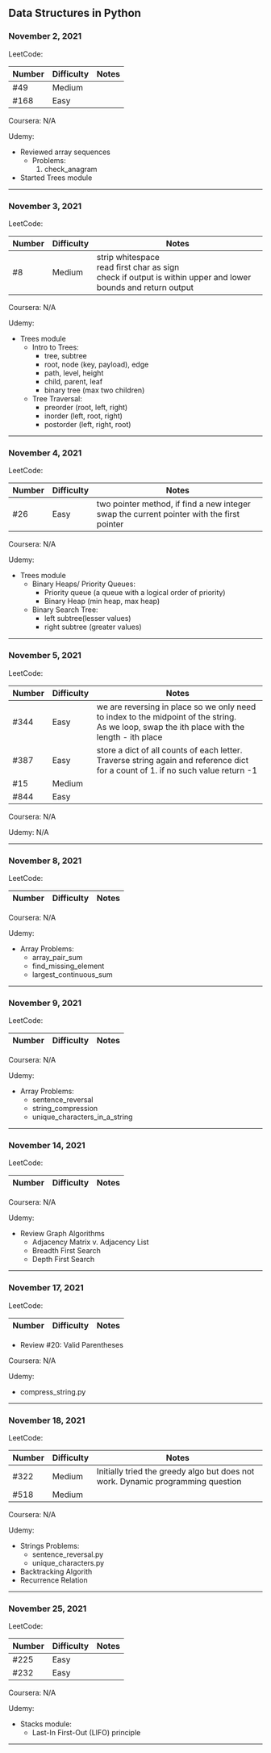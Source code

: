 ## Data Structures in Python

### November 2, 2021
LeetCode:

| Number | Difficulty | Notes |
|--------|------------|-------|
| #49    | Medium     |       |
| #168   | Easy       |       |

Coursera: N/A

Udemy:
- Reviewed array sequences
    - Problems:
        1. check_anagram
- Started Trees module
---

### November 3, 2021
LeetCode:

| Number | Difficulty | Notes |
|--------|------------|-------|
| #8     | Medium     | strip whitespace <br>read first char as sign <br>check if output is within upper and lower bounds and return output |

Coursera: N/A

Udemy:
- Trees module
    - Intro to Trees:
        - tree, subtree
        - root, node (key, payload), edge
        - path, level, height
        - child, parent, leaf
        - binary tree (max two children)
    - Tree Traversal:
        - preorder  (root, left, right)
        - inorder   (left, root, right)
        - postorder (left, right, root)
---

### November 4, 2021
LeetCode:

| Number | Difficulty | Notes |
|--------|------------|-------|
| #26    | Easy       | two pointer method, if find a new integer swap the current pointer with the first pointer |

Coursera: N/A

Udemy:
- Trees module
    - Binary Heaps/ Priority Queues:
        - Priority queue (a queue with a logical order of priority)
        - Binary Heap (min heap, max heap)
    - Binary Search Tree:
        - left subtree(lesser values)
        - right subtree (greater values)
---

### November 5, 2021
LeetCode:

| Number | Difficulty | Notes |
|--------|------------|-------|
| #344   | Easy       | we are reversing in place so we only need to index to the midpoint of the string. <br>As we loop, swap the ith place with the length - ith place |
| #387 | Easy | store a dict of all counts of each letter. <br>Traverse string again and reference dict for a count of 1. if no such value return -1 |
| #15 | Medium |  |
| #844 | Easy |  |

Coursera: N/A

Udemy: N/A

---

### November 8, 2021
LeetCode:

| Number | Difficulty | Notes |
|--------|------------|-------|


Coursera: N/A

Udemy:
- Array Problems:
    - array_pair_sum
    - find_missing_element
    - largest_continuous_sum

---

### November 9, 2021
LeetCode:

| Number | Difficulty | Notes |
|--------|------------|-------|


Coursera: N/A

Udemy:
- Array Problems:
    - sentence_reversal
    - string_compression
    - unique_characters_in_a_string

---

### November 14, 2021

LeetCode:

| Number | Difficulty | Notes |
|--------|------------|-------|

Coursera: N/A

Udemy:
- Review Graph Algorithms
    - Adjacency Matrix v. Adjacency List
    - Breadth First Search
    - Depth First Search
---

### November 17, 2021

LeetCode:

| Number | Difficulty | Notes |
|--------|------------|-------|

- Review #20: Valid Parentheses

Coursera: N/A

Udemy:
- compress_string.py

---

### November 18, 2021

LeetCode:

| Number | Difficulty | Notes |
|--------|------------|-------|
| #322   | Medium     | Initially tried the greedy algo but does not work. Dynamic programming question |
| #518   | Medium     |  |

Coursera: N/A

Udemy:
- Strings Problems:
    - sentence_reversal.py
    - unique_characters.py
- Backtracking Algorith
- Recurrence Relation

---

### November 25, 2021

LeetCode:

| Number | Difficulty | Notes |
|--------|------------|-------|
| #225   | Easy       |       |
| #232   | Easy       |       |

Coursera: N/A

Udemy:
- Stacks module:
    - Last-In First-Out (LIFO) principle

---
